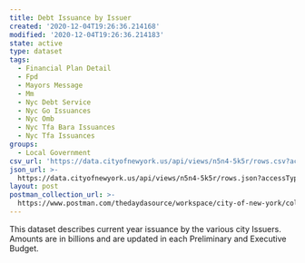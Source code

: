 ```yaml
---
title: Debt Issuance by Issuer
created: '2020-12-04T19:26:36.214168'
modified: '2020-12-04T19:26:36.214183'
state: active
type: dataset
tags:
  - Financial Plan Detail
  - Fpd
  - Mayors Message
  - Mm
  - Nyc Debt Service
  - Nyc Go Issuances
  - Nyc Omb
  - Nyc Tfa Bara Issuances
  - Nyc Tfa Issuances
groups:
  - Local Government
csv_url: 'https://data.cityofnewyork.us/api/views/n5n4-5k5r/rows.csv?accessType=DOWNLOAD'
json_url: >-
  https://data.cityofnewyork.us/api/views/n5n4-5k5r/rows.json?accessType=DOWNLOAD
layout: post
postman_collection_url: >-
  https://www.postman.com/thedaydasource/workspace/city-of-new-york/collection/15909983-bc6f3863-dd0e-49d5-8057-6d7ec4a85773
---
```

This dataset describes current year issuance by the various city Issuers. Amounts are in billions and are updated in each Preliminary and Executive Budget.
